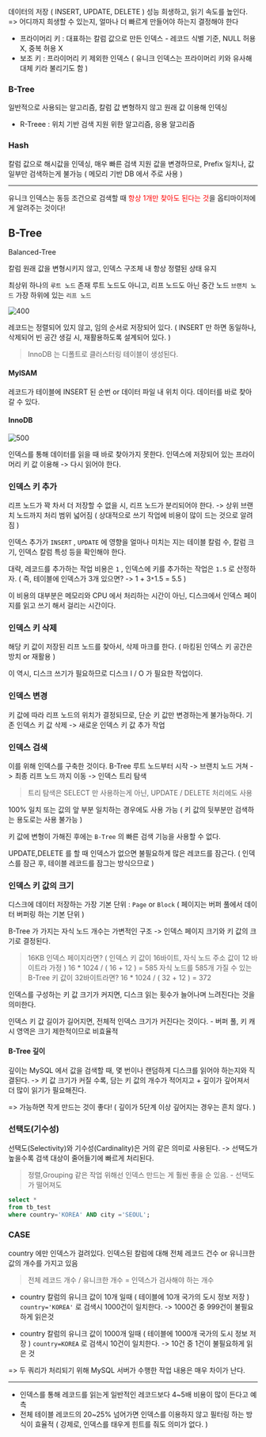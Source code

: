 
데이터의 저장 ( INSERT, UPDATE, DELETE ) 성능 희생하고, 읽기 속도를 높인다.
=> 어디까지 희생할 수 있는지, 얼마나 더 빠르게 만들어야 하는지 결정해야 한다

- 프라이머리 키 : 대표하는 칼럼 값으로 만든 인덱스 - 레코드 식별 기준, NULL 허용 X, 중복 허용 X
- 보조 키 : 프라이머리 키 제외한 인덱스 ( 유니크 인덱스는 프라이머리 키와 유사해 대체 키라 불리기도 함 )

### B-Tree 

일반적으로 사용되는 알고리즘, 칼럼 값 변형하지 않고 원래 값 이용해 인덱싱
- R-Treee : 위치 기반 검색 지원 위한 알고리즘, 응용 알고리즘
### Hash 

칼럼 값으로 해시값을 인덱싱, 매우 빠른 검색 지원
값을 변경하므로, Prefix 일치나, 값 일부만 검색하는게 불가능 
( 메모리 기반 DB 에서 주로 사용 )

---

유니크 인덱스는 동등 조건으로 검색할 때 <span style="color:rgb(255, 0, 0)">항상 1개만 찾아도 된다는 것</span>을 옵티마이저에게 알려주는 것이다!

## B-Tree

Balanced-Tree

칼럼 원래 값을 변형시키지 않고, 인덱스 구조체 내 항상 정렬된 상태 유지

최상위 하나의 `루트 노드` 존재
루트 노드도 아니고, 리프 노드도 아닌 중간 노드 `브랜치 노드`
가장 하위에 있는 `리프 노드`

![400](https://i.imgur.com/V07YawD.jpeg)

레코드는 정렬되어 있지 않고, 임의 순서로 저장되어 있다.
( INSERT 만 하면 동일하나, 삭제되어 빈 공간 생길 시, 재활용하도록 설계되어 있다. )

> InnoDB 는 디폴트로 클러스터링 테이블이 생성된다.

#### MyISAM 
레코드가 테이블에 INSERT 된 순번 or 데이터 파일 내 위치 이다.
데이터를 바로 찾아갈 수 있다.
#### InnoDB

![500](https://i.imgur.com/A30L9zp.jpeg)

인덱스를 통해 데이터를 읽을 때 바로 찾아가지 못한다.
인덱스에 저장되어 있는 프라이머리 키 값 이용해 -> 다시 읽어야 한다.

### 인덱스 키 추가

리프 노드가 꽉 차서 더 저장할 수 없을 시, 리프 노드가 분리되어야 한다.
-> 상위 브랜치 노드까지 처리 범위 넓어짐
( 상대적으로 쓰기 작업에 비용이 많이 드는 것으로 알려짐 )


인덱스 추가가 `INSERT` , `UPDATE` 에 영향을 얼마나 미치는 지는
테이블 칼럼 수, 칼럼 크기, 인덱스 칼럼 특성 등을 확인해야 한다.

대략, 레코드를 추가하는 작업 비용은 `1` , 인덱스에 키를 추가하는 작업은 `1.5` 로 산정하자.
( 즉, 테이블에 인덱스가 3개 있으면? -> 1 + 3`*`1.5 = 5.5 )

이 비용의 대부분은 메모리와 CPU 에서 처리하는 시간이 아닌, 디스크에서 인덱스 페이지를 읽고 쓰기 해서 걸리는 시간이다.

### 인덱스 키 삭제

해당 키 값이 저장된 리프 노드를 찾아서, 삭제 마크를 한다.
( 마킹된 인덱스 키 공간은 방치 or 재활용 )

이 역시, 디스크 쓰기가 필요하므로 디스크 I / O 가 필요한 작업이다.

### 인덱스 변경

키 값에 따라 리프 노드의 위치가 결정되므로, 단순 키 값만 변경하는게 불가능하다.
기존 인덱스 키 값 삭제 -> 새로운 인덱스 키 값 추가 작업

### 인덱스 검색

이를 위해 인덱스를 구축한 것이다.
B-Tree 루트 노드부터 시작 -> 브랜치 노드 거쳐 -> 최종 리프 노드 까지 이동
-> 인덱스 트리 탐색


> 트리 탐색은 SELECT 만 사용하는게 아닌, UPDATE / DELETE 처리에도 사용


100% 일치 또는 값의 앞 부분 일치하는 경우에도 사용 가능
( 키 값의 뒷부분만 검색하는 용도로는 사용 불가능 )

키 값에 변형이 가해진 후에는 `B-Tree` 의 빠른 검색 기능을 사용할 수 없다.

UPDATE,DELETE 를 할 때 인덱스가 없으면 불필요하게 많은 레코드를 잠근다.
( 인덱스를 잠근 후, 테이블 레코드를 잠그는 방식으므로 )

### 인덱스 키 값의 크기

디스크에 데이터 저장하는 가장 기본 단위 : `Page` or `Block`
( 페이지는 버퍼 풀에서 데이터 버퍼링 하는 기본 단위 )

B-Tree 가 가지는 자식 노드 개수는 가변적인 구조
-> 인덱스 페이지 크기와 키 값의 크기로 결정된다.

> 16KB 인덱스 페이지라면? ( 인덱스 키 값이 16바이트, 자식 노드 주소 값이 12 바이트라 가정 )
> 16 *  1024 / ( 16 + 12 ) = 585
> 자식 노드를 585개 가질 수 있는 B-Tree
> 키 값이 32바이트라면?
> 16 * 1024 / ( 32 + 12 ) = 372

인덱스를 구성하는 키 값 크기가 커지면, 디스크 읽는 횟수가 늘어나며 느려진다는 것을 의미한다.

인덱스 키 값 길이가 길어지면, 전체적 인덱스 크기가 커진다는 것이다. - 버퍼 풀, 키 캐시 영역은 크기 제한적이므로 비효율적

#### B-Tree 깊이

깊이는 MySQL 에서 값을 검색할 때, 몇 번이나 랜덤하게 디스크를 읽어야 하는지와 직결된다.
-> 키 값 크기가 커질 수록, 담는 키 값의 개수가 적어지고 + 깊이가 깊어져서 더 많이 읽기가 필요해진다.

=> 가능하면 작게 만드는 것이 좋다! ( 깊이가 5단계 이상 깊어지는 경우는 흔치 않다. )

### 선택도(기수성)

선택도(Selectivity)와 기수성(Cardinality)은 거의 같은 의미로 사용된다.
-> 선택도가 높을수록 검색 대상이 줄어들기에 빠르게 처리된다.

> 정렬,Grouping 같은 작업 위해선 인덱스 만드는 게 훨씬 좋을 순 있음. - 선택도가 떨어져도

```sql
select *
from tb_test
where country='KOREA' AND city ='SEOUL';
```

### CASE

country 에만 인덱스가 걸려있다.
인덱스된 칼럼에 대해 전체 레코드 건수 or 유니크한 값의 개수를 가지고 있음
> 전체 레코드 개수 / 유니크한 개수 = 인덱스가 검사해야 하는 개수


- country 칼럼의 유니크 값이 10개 일때 ( 테이블에 10개 국가의 도시 정보 저장 )
`country='KOREA'` 로 검색시 1000건이 일치한다. -> 1000건 중 999건이 불필요하게 읽은것

- country 칼럼의 유니크 값이 1000개 일때 ( 테이블에 1000개 국가의 도시 정보 저장 )
`country=KOREA` 로 검색시 10건이 일치한다. -> 10건 중 1건이 불필요하게 읽은 것


=> 두 쿼리가 처리되기 위해 MySQL 서버가 수행한 작업 내용은 매우 차이가 난다.

---

- 인덱스를 통해 레코드를 읽는게 일반적인 레코드보다 4~5배 비용이 많이 든다고 예측
- 전체 테이블 레코드의 20~25% 넘어가면 인덱스를 이용하지 않고 필터링 하는 방식이 효율적
( 강제로, 인덱스를 태우게 힌트를 줘도 의미가 없다. )